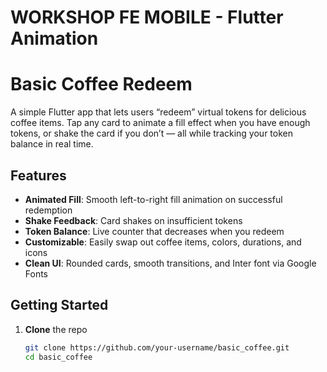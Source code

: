 # WORKSHOP FE MOBILE - Flutter Animation

# Basic Coffee Redeem

A simple Flutter app that lets users “redeem” virtual tokens for delicious coffee items. Tap any card to animate a fill effect when you have enough tokens, or shake the card if you don’t — all while tracking your token balance in real time.

## Features

- **Animated Fill**: Smooth left-to-right fill animation on successful redemption  
- **Shake Feedback**: Card shakes on insufficient tokens  
- **Token Balance**: Live counter that decreases when you redeem  
- **Customizable**: Easily swap out coffee items, colors, durations, and icons  
- **Clean UI**: Rounded cards, smooth transitions, and Inter font via Google Fonts  

## Getting Started

1. **Clone** the repo  
   ```bash
   git clone https://github.com/your-username/basic_coffee.git
   cd basic_coffee
